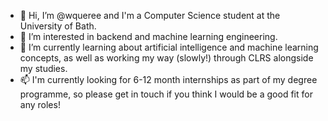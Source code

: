 - 👋  Hi, I’m @wqueree and I'm a Computer Science student at the University of Bath.
- 👀  I’m interested in backend and machine learning engineering.
- 🌱  I’m currently learning about artificial intelligence and machine learning concepts, as well as working my way (slowly!) through CLRS alongside my studies.
- 📫  I'm currently looking for 6-12 month internships as part of my degree programme, so please get in touch if you think I would be a good fit for any roles!

<!---
- 💞️  I’m looking to collaborate on ...


<!---
wqueree/wqueree is a ✨ special ✨ repository because its `README.md` (this file) appears on your GitHub profile.
You can click the Preview link to take a look at your changes.
--->
